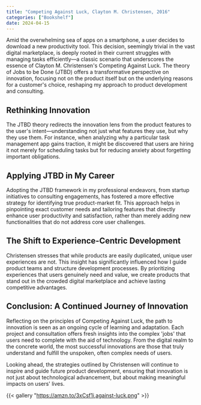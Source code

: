 ```yaml
---
title: "Competing Against Luck, Clayton M. Christensen, 2016"
categories: ["Bookshelf"]
date: 2024-04-15
---
```


Amid the overwhelming sea of apps on a smartphone, a user decides to download a new productivity tool. This decision, seemingly trivial in the vast digital marketplace, is deeply rooted in their current struggles with managing tasks efficiently—a classic scenario that underscores the essence of Clayton M. Christensen's Competing Against Luck. The theory of Jobs to be Done (JTBD) offers a transformative perspective on innovation, focusing not on the product itself but on the underlying reasons for a customer's choice, reshaping my approach to product development and consulting.

## Rethinking Innovation

The JTBD theory redirects the innovation lens from the product features to the user's intent—understanding not just what features they use, but why they use them. For instance, when analyzing why a particular task management app gains traction, it might be discovered that users are hiring it not merely for scheduling tasks but for reducing anxiety about forgetting important obligations.

## Applying JTBD in My Career

Adopting the JTBD framework in my professional endeavors, from startup initiatives to consulting engagements, has fostered a more effective strategy for identifying true product-market fit. This approach helps in pinpointing exact customer needs and tailoring features that directly enhance user productivity and satisfaction, rather than merely adding new functionalities that do not address core user challenges.

## The Shift to Experience-Centric Development

Christensen stresses that while products are easily duplicated, unique user experiences are not. This insight has significantly influenced how I guide product teams and structure development processes. By prioritizing experiences that users genuinely need and value, we create products that stand out in the crowded digital marketplace and achieve lasting competitive advantages.

## Conclusion: A Continued Journey of Innovation

Reflecting on the principles of Competing Against Luck, the path to innovation is seen as an ongoing cycle of learning and adaptation. Each project and consultation offers fresh insights into the complex 'jobs' that users need to complete with the aid of technology. From the digital realm to the concrete world, the most successful innovations are those that truly understand and fulfill the unspoken, often complex needs of users.

Looking ahead, the strategies outlined by Christensen will continue to inspire and guide future product development, ensuring that innovation is not just about technological advancement, but about making meaningful impacts on users' lives.

{{< gallery "https://amzn.to/3xCsf1i,against-luck.png" >}}
